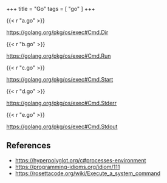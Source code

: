 +++
title = "Go"
tags = [ "go" ]
+++

{{< r "a.go" >}}

<https://golang.org/pkg/os/exec#Cmd.Dir>

{{< r "b.go" >}}

<https://golang.org/pkg/os/exec#Cmd.Run>

{{< r "c.go" >}}

<https://golang.org/pkg/os/exec#Cmd.Start>

{{< r "d.go" >}}

<https://golang.org/pkg/os/exec#Cmd.Stderr>

{{< r "e.go" >}}

<https://golang.org/pkg/os/exec#Cmd.Stdout>

## References

- <https://hyperpolyglot.org/c#processes-environment>
- <https://programming-idioms.org/idiom/111>
- <https://rosettacode.org/wiki/Execute_a_system_command>
